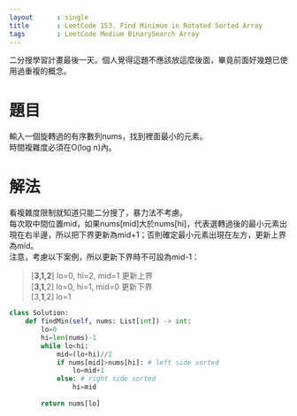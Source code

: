 ```yaml
---
layout      : single
title       : LeetCode 153. Find Minimum in Rotated Sorted Array
tags 		: LeetCode Medium BinarySearch Array
---
```

二分搜學習計畫最後一天。個人覺得這題不應該放這麼後面，畢竟前面好幾題已使用過重複的概念。

# 題目
輸入一個旋轉過的有序數列nums，找到裡面最小的元素。  
時間複雜度必須在O(log n)內。

# 解法
看複雜度限制就知道只能二分搜了，暴力法不考慮。  
每次取中間位置mid，如果nums[mid]大於nums[hi]，代表選轉過後的最小元素出現在右半邊，所以把下界更新為mid+1；否則確定最小元素出現在左方，更新上界為mid。  
注意，考慮以下案例，所以更新下界時不可設為mid-1：  
> [**3,1,2**] lo=0, hi=2, mid=1  更新上界  
> [**3,1**,2]  lo=0, hi=1, mid=0  更新下界  
> [3,**1**,2] lo=1  

```python
class Solution:
    def findMin(self, nums: List[int]) -> int:
        lo=0
        hi=len(nums)-1
        while lo<hi:
            mid=(lo+hi)//2
            if nums[mid]>nums[hi]: # left side sorted
                lo=mid+1
            else: # right side sorted
                hi=mid
            
        return nums[lo]
```

